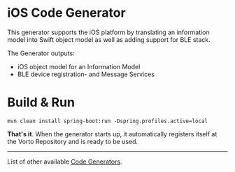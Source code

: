 # iOS Code Generator

This generator supports the iOS platform by translating an information model into Swift object model as well as adding support for BLE stack.

The Generator outputs:

 - iOS object model for an Information Model
 - BLE device registration- and Message Services


# Build & Run

	mvn clean install spring-boot:run -Dspring.profiles.active=local

**That's it**. When the generator starts up, it automatically registers itself at the Vorto Repository and is ready to be used.


----------

List of other available [Code Generators](../Readme.md).